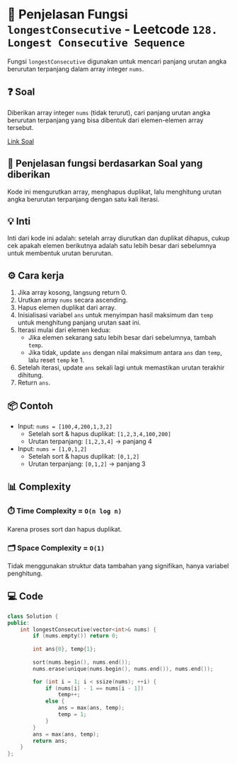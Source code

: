 # 📝 Penjelasan Fungsi `longestConsecutive` - Leetcode `128. Longest Consecutive Sequence`

Fungsi `longestConsecutive` digunakan untuk mencari panjang urutan angka berurutan terpanjang dalam array integer `nums`.

## ❓ Soal

Diberikan array integer `nums` (tidak terurut), cari panjang urutan angka berurutan terpanjang yang bisa dibentuk dari elemen-elemen array tersebut.

[Link Soal](https://leetcode.com/problems/longest-consecutive-sequence/)

## 🔗 Penjelasan fungsi berdasarkan Soal yang diberikan

Kode ini mengurutkan array, menghapus duplikat, lalu menghitung urutan angka berurutan terpanjang dengan satu kali iterasi.

## 💡 Inti

Inti dari kode ini adalah: setelah array diurutkan dan duplikat dihapus, cukup cek apakah elemen berikutnya adalah satu lebih besar dari sebelumnya untuk membentuk urutan berurutan.

## ⚙️ Cara kerja

1. Jika array kosong, langsung return 0.
2. Urutkan array `nums` secara ascending.
3. Hapus elemen duplikat dari array.
4. Inisialisasi variabel `ans` untuk menyimpan hasil maksimum dan `temp` untuk menghitung panjang urutan saat ini.
5. Iterasi mulai dari elemen kedua:
   - Jika elemen sekarang satu lebih besar dari sebelumnya, tambah `temp`.
   - Jika tidak, update `ans` dengan nilai maksimum antara `ans` dan `temp`, lalu reset `temp` ke 1.
6. Setelah iterasi, update `ans` sekali lagi untuk memastikan urutan terakhir dihitung.
7. Return `ans`.

## 📦 Contoh

- Input: `nums = [100,4,200,1,3,2]`
  - Setelah sort & hapus duplikat: `[1,2,3,4,100,200]`
  - Urutan terpanjang: `[1,2,3,4]` → panjang 4
- Input: `nums = [1,0,1,2]`
  - Setelah sort & hapus duplikat: `[0,1,2]`
  - Urutan terpanjang: `[0,1,2]` → panjang 3

## 📊 Complexity

### ⏱️ Time Complexity = `O(n log n)`

Karena proses sort dan hapus duplikat.

### 🗂️ Space Complexity = `O(1)`

Tidak menggunakan struktur data tambahan yang signifikan, hanya variabel penghitung.

## 💻 Code

```cpp []
class Solution {
public:
    int longestConsecutive(vector<int>& nums) {
        if (nums.empty()) return 0;
        
        int ans{0}, temp{1};
        
        sort(nums.begin(), nums.end());
        nums.erase(unique(nums.begin(), nums.end()), nums.end());

        for (int i = 1; i < ssize(nums); ++i) {
            if (nums[i] - 1 == nums[i - 1])
                temp++;
            else {
                ans = max(ans, temp);
                temp = 1;
            }
        }
        ans = max(ans, temp);
        return ans;
    }
};
```
